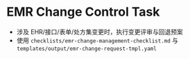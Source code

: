 # EMR Change Control Task

- 涉及 EHR/接口/表单/处方集变更时，执行变更评审与回退预案
- 使用 `checklists/emr-change-management-checklist.md` 与 `templates/output/emr-change-request-tmpl.yaml`
